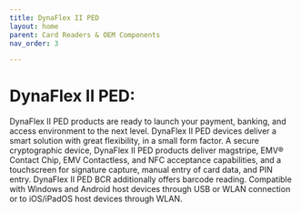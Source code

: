 ```yaml
---
title: DynaFlex II PED
layout: home
parent: Card Readers & OEM Components
nav_order: 3

---
```


# DynaFlex II PED:

DynaFlex II PED products are ready to launch your payment, banking, and access environment to the next level. DynaFlex II PED devices deliver a smart solution with great flexibility, in a small form factor. A secure cryptographic device, DynaFlex II PED products deliver magstripe, EMV® Contact Chip, EMV Contactless, and NFC acceptance capabilities, and a touchscreen for signature capture, manual entry of card data, and PIN entry. DynaFlex II PED BCR additionally offers barcode reading. Compatible with Windows and Android host devices through USB or WLAN connection or to iOS/iPadOS host devices through WLAN. 
